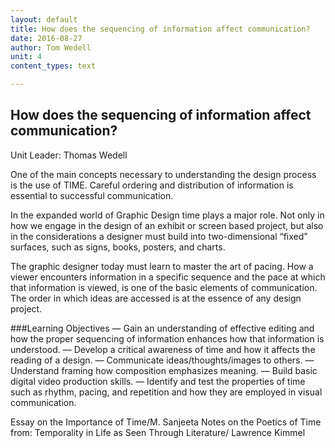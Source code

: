 ```yaml
---
layout: default
title: How does the sequencing of information affect communication?
date: 2016-08-27
author: Tom Wedell
unit: 4
content_types: text

---
```


## How does the sequencing of information affect communication?
Unit Leader: Thomas Wedell

One of the main concepts necessary to understanding the design process is the use of TIME. Careful ordering and distribution of information is essential to successful communication.

In the expanded world of Graphic Design time plays a major role. Not only in how we engage in the design of an exhibit or screen based project, but also in the considerations a designer must build into two-dimensional “fixed” surfaces, such as signs, books,
posters, and charts.

The graphic designer today must learn to master the art of pacing. How a viewer encounters information in a specific sequence and the pace at which that information is viewed, is one of the basic elements of communication. The order in which ideas
are accessed is at the essence of any design project.

###Learning Objectives
— Gain an understanding of effective editing and how the proper sequencing of information enhances how that information is understood.
— Develop a critical awareness of time and how it affects the reading of a design.
— Communicate ideas/thoughts/images to others.
— Understand framing how composition emphasizes meaning.
— Build basic digital video production skills.
— Identify and test the properties of time such as rhythm, pacing, and repetition and how they are employed in visual communication.

Essay on the Importance of Time/M. Sanjeeta
Notes on the Poetics of Time from: Temporality in Life as Seen Through Literature/
Lawrence Kimmel
